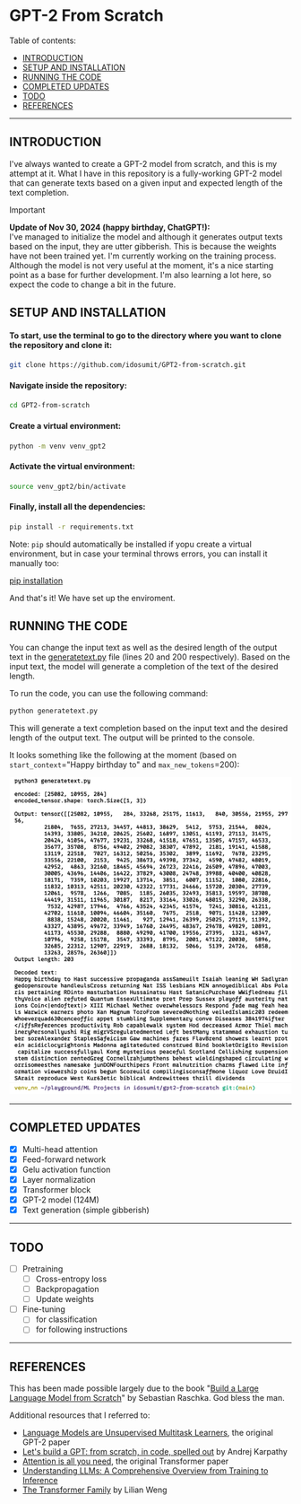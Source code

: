 # GPT-2 From Scratch

Table of contents:

- [INTRODUCTION](#introduction)
- [SETUP AND INSTALLATION](#setup-and-installation)
- [RUNNING THE CODE](#running-the-code)
- [COMPLETED UPDATES](#completed-updates)
- [TODO](#todo)
- [REFERENCES](#references)

---

## INTRODUCTION

I've always wanted to create a GPT-2 model from scratch, and this is my attempt at it. What I have in this repository is a fully-working GPT-2 model that can generate texts based on a given input and expected length of the text completion.

> [!IMPORTANT]
> **Update of Nov 30, 2024 (happy birthday, ChatGPT!):**\
> I've managed to initialize the model and although it generates output texts based on the input, they are utter gibberish. This is because the weights have not been trained yet. I'm currently working on the training process. Although the model is not very useful at the moment, it's a nice starting point as a base for further development. I'm also learning a lot here, so expect the code to change a bit in the future.

## SETUP AND INSTALLATION

#### To start, use the terminal to go to the directory where you want to clone the repository and clone it:

```bash
git clone https://github.com/idosumit/GPT2-from-scratch.git

```

#### Navigate inside the repository:
```bash
cd GPT2-from-scratch
```

#### Create a virtual environment:

```bash
python -m venv venv_gpt2
```

#### Activate the virtual environment:
```bash
source venv_gpt2/bin/activate
```

#### Finally, install all the dependencies:
```bash
pip install -r requirements.txt
```

Note: `pip` should automatically be installed if yopu create a virtual environment, but in case your terminal throws errors, you can install it manually too: 

[pip installation](https://pip.pypa.io/en/stable/installation/)

And that's it! We have set up the enviroment.

## RUNNING THE CODE

You can change the input text as well as the desired length of the output text in the [generatetext.py](./generatetext.py) file (lines 20 and 200 respectively). Based on the input text, the model will generate a completion of the text of the desired length.

To run the code, you can use the following command:

```python
python generatetext.py
```

This will generate a text completion based on the input text and the desired length of the output text. The output will be printed to the console.

It looks something like the following at the moment (based on `start_context`="Happy birthday to" and `max_new_tokens`=200):

![generatedtext](./assets/gibberish.png)

---

## COMPLETED UPDATES

- [x] Multi-head attention
- [x] Feed-forward network
- [x] Gelu activation function
- [x] Layer normalization
- [x] Transformer block
- [x] GPT-2 model (124M)
- [x] Text generation (simple gibberish)

---

## TODO

- [ ] Pretraining
  - [ ] Cross-entropy loss
  - [ ] Backpropagation
  - [ ] Update weights
- [ ] Fine-tuning
  - [ ] for classification
  - [ ] for following instructions

---

## REFERENCES

This has been made possible largely due to the book "[Build a Large Language Model from Scratch](https://www.manning.com/books/build-a-large-language-model-from-scratch)" by Sebastian Raschka. God bless the man.

Additional resources that I referred to:
- [Language Models are Unsupervised Multitask Learners](https://cdn.openai.com/better-language-models/language_models_are_unsupervised_multitask_learners.pdf), the original GPT-2 paper
- [Let's build a GPT: from scratch, in code, spelled out](https://www.youtube.com/watch?v=kCc8FmEb1nY&t=9s) by Andrej Karpathy
- [Attention is all you need](https://arxiv.org/abs/1706.03762), the original Transformer paper
- [Understanding LLMs: A Comprehensive Overview from Training to Inference](https://arxiv.org/abs/2401.02038)
- [The Transformer Family](https://lilianweng.github.io/posts/2023-01-27-the-transformer-family-v2/) by Lilian Weng
